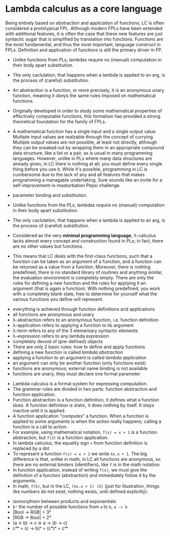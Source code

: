 # Lambda calculus as a core language

Being entirely based on abstraction and application of functions, LC is often considered a prototypical FPL. Although modern FPLs have been extended with additional features, it is often the case that these new features are just syntactic sugar that is simplified by translation into functions. Functions are the most fundamental, and thus the most important, language construct in FPLs. Definition and application of functions is still the primary driver in FP.


* Unlike functions from PLs, lambdas require no (manual) computation in their body apart substitution.

* The only caclulation, that happens when a lambda is applied to an arg, is the process of (careful) substitution.

* An abstraction is a function, or more precisely, it is an anonymous unary function, meaning it obeys the same rules imposed on mathematical functions.

* Originally developed in order to study some mathematical properties of effectively computable functions, this formalism has provided a strong theoretical foundation for the family of FPLs.

* A mathematical function has a single input and a single output value. Multiple input values are realzable through the concept of currying. Multiple output values are not possible, at least not directly, although they can be sneaked out by wrapping them in an appropriate compound data structure, like a list or a pair, as is usual in many programming languages. However, unlike in PLs where many data structures are already given, in LC there is nothing at all; you must define every single thing before you use it. While it's possible, programming in LC is cumbersome due to the lack of any and all features that makes programming a managable undertaking. Sure sounds like an invite for a self-improvement-is-masturbation Pepsi challenge.

* parameter binding and substitution.

* Unlike functions from the PLs, lambdas require no (manual) computation in their body apart substitution.

* The only caclulation, that happens when a lambda is applied to an arg, is the process of (careful) substitution.

* Considered as the very **minimal programming language**, λ-calculus lacks almost every concept and construction found in PLs; in fact, there are no other values but functions.

* This means that LC deals with the first-class functions, such that a function can be taken as an argument of a function, and a function can be returned as a value from a function. Moreover, there is nothing predefined, there is no standard library of routines and anything similar, the evaluation environment is completely empty. There are only the rules for defining a new function and the rules for applying it an argument (that is again a function). With nothing predefined, you work with a completely blank slate, free to determine for yourself what the various functions you define will represent.

- everything is achieved through function definitions and applications
- all functions are anonymous and unary
- λ-abstraction refers to an anonymous function, i.e. function definition
- λ-application refers to applying a function to its argument
- λ-term refers to any of the 3 elementary syntactic elements
- λ-expression refers to any lambda expression
- completely devoid of (pre-defined) objects
- There are only 2 basic rules: how to define and apply functions
- defining a new function is called *lambda abstraction*
- applying a function to an argument is called *lambda application*
- an argument can only be another function (only functions exist)
- functions are anonymous; external name binding is not available
- functions are unary; they must declare one formal parameter


* Lambda calculus is a formal system for expressing computation.
* The grammar rules are divided in two parts: function abstraction and function application.
* Function abstraction is a function definition, it defines what a function does. A function definition is static, it does nothing by itself. It stays inactive until it is applied.
* A function application "computes" a function. When a function is applied to some arguments is when the action really happens; calling a function is a call to action.
* For example, using mathematical notation, `f(x) = x + 1` is a function abstraction, but `f(3)` is a function application.
* In lambda calculus, the equality sign `=` from function definition is replaced by a dot
* To represent a function `f(x) = x + 1` we write `λx.x + 1`. The big difference is that, unlike in math, in LC all functions are anonymous, so there are no external binders (identifiers), like `f` is in the math notation.
* In function application, instead of writing `f(x)`, we must give the definition of a function (abstraction) and immediately follow it by the arguments.
* In math, `f(5)`, but in the LC, `(λx.x + 1) (5)` (just for illustration, things like numbers do not exist, nothing exists, until defined explicitly).


- isomorphism between products and exponentials
- `bᵃ` the number of possible functions from `a` to `b`, `a -> b`
- |Bool -> RGB| = 3²
- |RGB -> Bool| = 2³
- (a ⨯ b) -> c ≅ a -> (b -> c)
- cᵃᵇ = (c -> b)ᵃ = (cᵇ)ᵃ = cᵃᵇ
